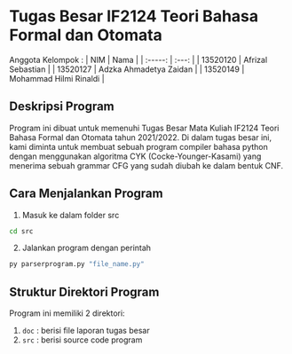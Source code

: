 # Tugas Besar IF2124 Teori Bahasa Formal dan Otomata

Anggota Kelompok :
| NIM | Nama  | 
| :-----: | :---: | 
| 13520120 | Afrizal Sebastian |
| 13520127 | Adzka Ahmadetya Zaidan |
| 13520149 | Mohammad Hilmi Rinaldi | 


## Deskripsi Program
Program ini dibuat untuk memenuhi Tugas Besar Mata Kuliah IF2124 Teori Bahasa Formal dan Otomata tahun 2021/2022. Di dalam tugas besar ini, kami diminta untuk membuat sebuah program compiler bahasa python dengan menggunakan algoritma CYK (Cocke-Younger-Kasami) yang menerima sebuah grammar CFG yang sudah diubah ke dalam bentuk CNF.


## Cara Menjalankan Program
1. Masuk ke dalam folder src
```bash
cd src
```
2. Jalankan program dengan perintah
```bash
py parserprogram.py "file_name.py"
```
## Struktur Direktori Program
Program ini memiliki 2 direktori:
1. `doc` : berisi file laporan tugas besar
2. `src` : berisi source code program